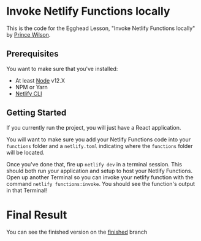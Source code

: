 # Invoke Netlify Functions locally

This is the code for the Egghead Lesson, "Invoke Netlify Functions locally"
by [Prince Wilson](https://twitter.com/maxcell).

## Prerequisites

You want to make sure that you've installed:

- At least [Node](https://nodejs.org/en/) v12.X
- NPM or Yarn
- [Netlify CLI](https://github.com/netlify/cli)

## Getting Started

If you currently run the project, you will just have a React application.

You will want to make sure you add your Netlify Functions code into your `functions`
folder and a `netlify.toml` indicating where the `functions` folder will be located.

Once you've done that, fire up `netlify dev` in a terminal session. This should both
run your application and setup to host your Netlify Functions. Open up another Terminal
so you can invoke your netlify function with the command `netlify functions:invoke`.
You should see the function's output in that Terminal!

# Final Result

You can see the finished version on the [finished](https://github.com/maxcell/egghead-lesson-test-netlify-functions/tree/finished) branch
